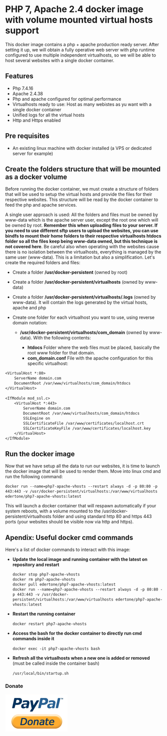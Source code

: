 # PHP 7, Apache 2.4 docker image with volume mounted virtual hosts support

This docker image contains a php + apache production ready server. After setting it up, we will obtain a fully operative web server with php runtime configured to use multiple independent virtualhosts, so we will be able to host several websites with a single docker container.

## Features

  - Php 7.4.16
  - Apache 2.4.38
  - Php and apache configured for optimal performance
  - Virtualhosts ready to use: Host as many webistes as yu want with a single docker container
  - Unified logs for all the virtual hosts
  - Http and Https enabled
  
## Pre requisites

- An existing linux machine with docker installed (a VPS or dedicated server for example)

## Create the folders structure that will be mounted as a docker volume

Before running the docker container, we must create a structure of folders that will be used to setup the virtual hosts and provide the files for their respective websites. This structure will be read by the docker container to feed the php and apache services.

A single user approach is used: All the folders and files must be owned by www-data which is the apache server user, except the root one which will be owned by root. **Remember this when uploading files to your server. If you need to use different sftp users to upload the websites, you can use bindfs to mount their home folders to their respective virtualhosts htdocs folder so all the files keep being www-data owned, but this technique is not covered here**. Be careful also when operating with the websites cause there is no isolation between the virtualhosts, everything is managed by the same user (www-data). This is a limitation but also a simplification. Let's create the required folders and files:

  - Create a folder **/usr/docker-persistent** (owned by root)

  - Create a folder **/usr/docker-persistent/virtualhosts** (owned by www-data)
 
  - Create a folder **/usr/docker-persistent/virtualhosts/.logs** (owned by www-data). It will contain the logs generated by the virtual hosts, apache and php
 
  - Create one folder for each virtualhost you want to use, using reverse domain notation:

    - **/usr/docker-persistent/virtualhosts/com_domain** (owned by www-data). With the following contents:
  	      
      - **htdocs** Folder where the web files must be placed, basically the root www folder for that domain.
      - **com_domain.conf** File with the apache configuration for this specific virtualhost:

```
<VirtualHost *:80>
	ServerName domain.com
	DocumentRoot /var/www/virtualhosts/com_domain/htdocs
</VirtualHost>

<IfModule mod_ssl.c>
	<VirtualHost *:443>
		ServerName domain.com
		DocumentRoot /var/www/virtualhosts/com_domain/htdocs
		SSLEngine on
		SSLCertificateFile /var/www/certificates/localhost.crt
		SSLCertificateKeyFile /var/www/certificates/localhost.key
	</VirtualHost>
</IfModule>
```

## Run the docker image

Now that we have setup all the data to run our websites, it is time to launch the docker image that will be used to render them. Move into linux cmd and run the following command:
```
docker run --name=php7-apache-vhosts --restart always -d -p 80:80 -p 443:443 -v /usr/docker-persistent/virtualhosts:/var/www/virtualhosts edertone/php7-apache-vhosts:latest
```

This will launch a docker container that will respawn automatically if your system reboots, with a volume mounted to the /usr/docker-persistent/virtualhosts folder and using standard http 80 and https 443 ports (your websites should be visible now via http and https).
  
## Apendix: Useful docker cmd commands

Here's a list of docker commands to interact with this image:

  - **Update the local image and running container with the latest on repository and restart**
    
	```
	docker stop php7-apache-vhosts
	docker rm php7-apache-vhosts
	docker pull edertone/php7-apache-vhosts:latest
	docker run --name=php7-apache-vhosts --restart always -d -p 80:80 -p 443:443 -v /usr/docker-persistent/virtualhosts:/var/www/virtualhosts edertone/php7-apache-vhosts:latest
    ```
    	
  - **Restart the running container**
  
    `docker restart php7-apache-vhosts`
	
  - **Access the bash for the docker container to directly run cmd commands inside it**
  
    `docker exec -it php7-apache-vhosts bash`
	
  - **Refresh all the virtualhosts when a new one is added or removed** (must be called inside the container bash)
  
	`/usr/local/bin/startup.sh`

### Donate
	
[![Donate](https://raw.githubusercontent.com/edertone/DEV-Tools/master/Virtualization/Docker/Images/php7-apache-vhosts/donate-button.png)](https://www.paypal.com/cgi-bin/webscr?cmd=_donations&business=53MJ6SY66WZZ2&lc=ES&item_name=php7-apache-vhosts&no_note=0&cn=A%c3%b1adir%20instrucciones%20especiales%20para%20el%20vendedor%3a&no_shipping=2&currency_code=EUR&bn=PP%2dDonationsBF%3abtn_donateCC_LG%2egif%3aNonHosted)